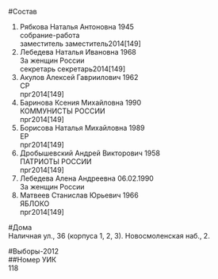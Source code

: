 #Состав  
1. Рябкова Наталья Антоновна 1945  
    собрание-работа  
    заместитель заместитель2014[149]  
2. Лебедева Наталья Ивановна 1968  
    За женщин России  
    секретарь секретарь2014[149]  
3. Акулов Алексей Гавриилович 1962  
    СР  
    прг2014[149]  
4. Баринова Ксения Михайловна 1990  
    КОММУНИСТЫ РОССИИ  
    прг2014[149]  
5. Борисова Наталья Михайловна 1989  
    ЕР  
    прг2014[149]  
6. Дробышевский Андрей Викторович 1958  
    ПАТРИОТЫ РОССИИ  
    прг2014[149]  
7. Лебедева Алена Андреевна 06.02.1990  
    За женщин России  
8. Матвеев Станислав Юрьевич 1966  
    ЯБЛОКО  
    прг2014[149]  
  
#Дома  
Наличная ул.,   36 (корпуса 1, 2, 3). Новосмоленская наб.,   2.  
  
#Выборы-2012  
##Номер УИК  
118  
